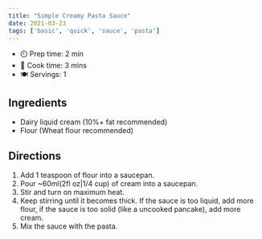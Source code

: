 ```yaml
---
title: "Simple Creamy Pasta Sauce"
date: 2021-03-23
tags: ['basic', 'quick', 'sauce', 'pasta']
---
```


- ⏲️  Prep time: 2 min
- 🍳  Cook time: 3 mins
- 🍽️  Servings: 1

## Ingredients

- Dairy liquid cream (10%+ fat recommended)
- Flour (Wheat flour recommended)

## Directions

 1. Add 1 teaspoon of flour into a saucepan.
 2. Pour ~60ml(2fl oz|1/4 cup) of cream into a saucepan.
 3. Stir and turn on maximum heat.
 4. Keep stirring until it becomes thick.
 If the sauce is too liquid, add more flour, if the sauce is too solid (like a uncooked pancake), add more cream.
 5. Mix the sauce with the pasta.
